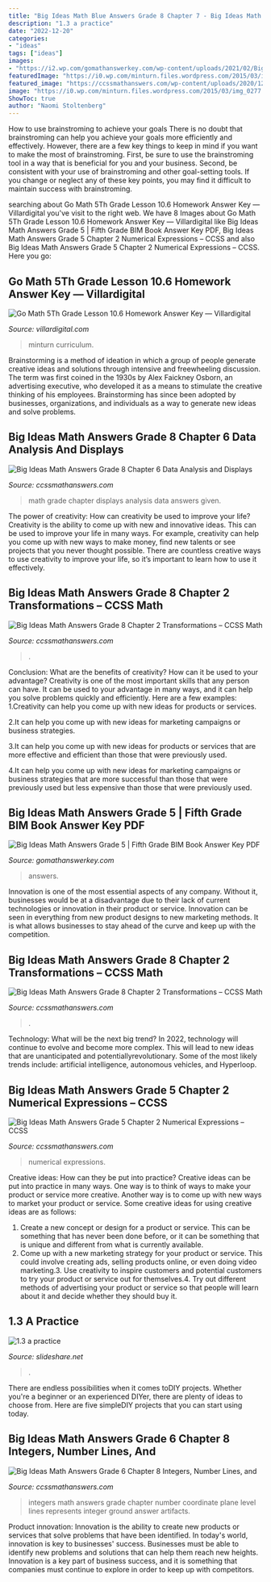 ```yaml
---
title: "Big Ideas Math Blue Answers Grade 8 Chapter 7 - Big Ideas Math Answers Grade 5"
description: "1.3 a practice"
date: "2022-12-20"
categories:
- "ideas"
tags: ["ideas"]
images:
- "https://i2.wp.com/gomathanswerkey.com/wp-content/uploads/2021/02/Big-Ideas-Math-Answers-Grade-5.png?resize=1024%2C576&amp;ssl=1"
featuredImage: "https://i0.wp.com/minturn.files.wordpress.com/2015/03/img_0277.jpg?w=604"
featured_image: "https://ccssmathanswers.com/wp-content/uploads/2020/12/Big-Ideas-Math-Answer-Key-Grade-5-Chapter-2-Numerical-Expressions-2.1-3.png"
image: "https://i0.wp.com/minturn.files.wordpress.com/2015/03/img_0277.jpg?w=604"
ShowToc: true
author: "Naomi Stoltenberg"
---
```



How to use brainstroming to achieve your goals
There is no doubt that brainstroming can help you achieve your goals more efficiently and effectively. However, there are a few key things to keep in mind if you want to make the most of brainstroming. First, be sure to use the brainstroming tool in a way that is beneficial for you and your business. Second, be consistent with your use of brainstroming and other goal-setting tools. If you change or neglect any of these key points, you may find it difficult to maintain success with brainstroming.

	

		
searching about Go Math 5Th Grade Lesson 10.6 Homework Answer Key — Villardigital you've visit to the right web. We have 8 Images about Go Math 5Th Grade Lesson 10.6 Homework Answer Key — Villardigital like Big Ideas Math Answers Grade 5 | Fifth Grade BIM Book Answer Key PDF, Big Ideas Math Answers Grade 5 Chapter 2 Numerical Expressions – CCSS and also Big Ideas Math Answers Grade 5 Chapter 2 Numerical Expressions – CCSS. Here you go:
		
    
## Go Math 5Th Grade Lesson 10.6 Homework Answer Key — Villardigital

<img loading=lazy src="https://i0.wp.com/minturn.files.wordpress.com/2015/03/img_0277.jpg?w=604" onerror="this.onerror=null;this.src='https://tse2.mm.bing.net/th?id=OIP.2GeVzC2NpWH0ffvvW3Ob9AHaJ3&amp;pid=15.1';" alt="Go Math 5Th Grade Lesson 10.6 Homework Answer Key — Villardigital">

_Source: villardigital.com_

>minturn curriculum. 

	

Brainstorming is a method of ideation in which a group of people generate creative ideas and solutions through intensive and freewheeling discussion. The term was first coined in the 1930s by Alex Faickney Osborn, an advertising executive, who developed it as a means to stimulate the creative thinking of his employees. Brainstorming has since been adopted by businesses, organizations, and individuals as a way to generate new ideas and solve problems.

    
## Big Ideas Math Answers Grade 8 Chapter 6 Data Analysis And Displays

<img loading=lazy src="https://ccssmathanswers.com/wp-content/uploads/2021/01/Big-Ideas-Math-Solutions-Grade-8-Chapter-6-Data-Analysis-and-Displays-6.2-4.png" onerror="this.onerror=null;this.src='https://tse4.mm.bing.net/th?id=OIP.LtOGymnb1AYDbMRNQRCKLQHaGM&amp;pid=15.1';" alt="Big Ideas Math Answers Grade 8 Chapter 6 Data Analysis and Displays">

_Source: ccssmathanswers.com_

>math grade chapter displays analysis data answers given. 

	

The power of creativity: How can creativity be used to improve your life?
Creativity is the ability to come up with new and innovative ideas. This can be used to improve your life in many ways. For example, creativity can help you come up with new ways to make money, find new talents or see projects that you never thought possible. There are countless creative ways to use creativity to improve your life, so it’s important to learn how to use it effectively.

    
## Big Ideas Math Answers Grade 8 Chapter 2 Transformations – CCSS Math

<img loading=lazy src="https://ccssmathanswers.com/wp-content/uploads/2021/01/BIm-Grade-8-Chapter-2-Answers-img_46.png" onerror="this.onerror=null;this.src='https://tse4.mm.bing.net/th?id=OIP.IwVV9nlTgnBBE5Zi0RZsAgHaG1&amp;pid=15.1';" alt="Big Ideas Math Answers Grade 8 Chapter 2 Transformations – CCSS Math">

_Source: ccssmathanswers.com_

>. 

	

Conclusion: What are the benefits of creativity? How can it be used to your advantage?
Creativity is one of the most important skills that any person can have. It can be used to your advantage in many ways, and it can help you solve problems quickly and efficiently. Here are a few examples: 
1.Creativity can help you come up with new ideas for products or services.

2.It can help you come up with new ideas for marketing campaigns or business strategies.

3.It can help you come up with new ideas for products or services that are more effective and efficient than those that were previously used.

4.It can help you come up with new ideas for marketing campaigns or business strategies that are more successful than those that were previously used but less expensive than those that were previously used.

    
## Big Ideas Math Answers Grade 5 | Fifth Grade BIM Book Answer Key PDF

<img loading=lazy src="https://i2.wp.com/gomathanswerkey.com/wp-content/uploads/2021/02/Big-Ideas-Math-Answers-Grade-5.png?resize=1024%2C576&amp;ssl=1" onerror="this.onerror=null;this.src='https://tse3.mm.bing.net/th?id=OIP.5HoShhWECo-j91K-c406RgHaEK&amp;pid=15.1';" alt="Big Ideas Math Answers Grade 5 | Fifth Grade BIM Book Answer Key PDF">

_Source: gomathanswerkey.com_

>answers. 

	

Innovation is one of the most essential aspects of any company. Without it, businesses would be at a disadvantage due to their lack of current technologies or innovation in their product or service. Innovation can be seen in everything from new product designs to new marketing methods. It is what allows businesses to stay ahead of the curve and keep up with the competition.

    
## Big Ideas Math Answers Grade 8 Chapter 2 Transformations – CCSS Math

<img loading=lazy src="https://ccssmathanswers.com/wp-content/uploads/2021/01/Bigideas-Math-Answers-Grade-8-Ch-2-img_49.png" onerror="this.onerror=null;this.src='https://tse2.mm.bing.net/th?id=OIP.YHRh7p9aOgqNMYiy6rzxNgAAAA&amp;pid=15.1';" alt="Big Ideas Math Answers Grade 8 Chapter 2 Transformations – CCSS Math">

_Source: ccssmathanswers.com_

>. 

	

Technology: What will be the next big trend?
In 2022, technology will continue to evolve and become more complex. This will lead to new ideas that are unanticipated and potentiallyrevolutionary. Some of the most likely trends include: artificial intelligence, autonomous vehicles, and Hyperloop.

    
## Big Ideas Math Answers Grade 5 Chapter 2 Numerical Expressions – CCSS

<img loading=lazy src="https://ccssmathanswers.com/wp-content/uploads/2020/12/Big-Ideas-Math-Answer-Key-Grade-5-Chapter-2-Numerical-Expressions-2.1-3.png" onerror="this.onerror=null;this.src='https://tse3.mm.bing.net/th?id=OIP.OZfVz15OZBR06x8BVVXqfgHaCq&amp;pid=15.1';" alt="Big Ideas Math Answers Grade 5 Chapter 2 Numerical Expressions – CCSS">

_Source: ccssmathanswers.com_

>numerical expressions. 

	

Creative ideas: How can they be put into practice?
Creative ideas can be put into practice in many ways. One way is to think of ways to make your product or service more creative. Another way is to come up with new ways to market your product or service. Some creative ideas for using creative ideas are as follows:
1. Create a new concept or design for a product or service. This can be something that has never been done before, or it can be something that is unique and different from what is currently available.
2. Come up with a new marketing strategy for your product or service. This could involve creating ads, selling products online, or even doing video marketing.3. Use creativity to inspire customers and potential customers to try your product or service out for themselves.4. Try out different methods of advertising your product or service so that people will learn about it and decide whether they should buy it.

    
## 1.3 A Practice

<img loading=lazy src="http://image.slidesharecdn.com/1-140911103415-phpapp02/95/13-a-practice-2-638.jpg?cb=1410431675" onerror="this.onerror=null;this.src='https://tse3.mm.bing.net/th?id=OIP.OMsEhbXfM5VTTuMvn-JcpgHaJl&amp;pid=15.1';" alt="1.3 a practice">

_Source: slideshare.net_

>. 

	

There are endless possibilities when it comes toDIY projects. Whether you're a beginner or an experienced DIYer, there are plenty of ideas to choose from. Here are five simpleDIY projects that you can start using today.

    
## Big Ideas Math Answers Grade 6 Chapter 8 Integers, Number Lines, And

<img loading=lazy src="https://ccssmathanswers.com/wp-content/uploads/2021/01/Big-Ideas-Math-Answers-6th-Grade-Chapter-8-Integers-Number-Lines-and-the-Coordinate-Plane-8.2-19.png" onerror="this.onerror=null;this.src='https://tse1.mm.bing.net/th?id=OIP.p4Y_gwS5B639AAcq7gy4JAAAAA&amp;pid=15.1';" alt="Big Ideas Math Answers Grade 6 Chapter 8 Integers, Number Lines, and">

_Source: ccssmathanswers.com_

>integers math answers grade chapter number coordinate plane level lines represents integer ground answer artifacts. 

	

Product innovation:
Innovation is the ability to create new products or services that solve problems that have been identified. In today's world, innovation is key to businesses' success. Businesses must be able to identify new problems and solutions that can help them reach new heights. Innovation is a key part of business success, and it is something that companies must continue to explore in order to keep up with competitors.

